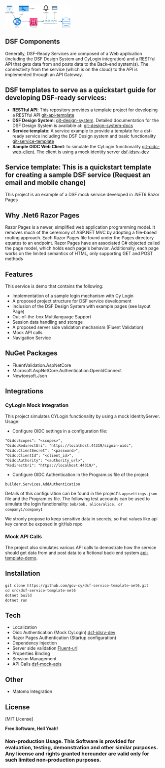 <img src=https://github.com/gov-cy/govdesign/blob/main/dsf-components.png height=75> 

## DSF Components  
Generally, DSF-Ready Services are composed of a Web application (including the DSF Design System and CyLogin integration) and a RESTful API that gets data from and posts data to the Back-end system(s).  The connectivity from the service (which is on the cloud) to the API is implemented through an API Gateway.

## DSF templates to serve as a quickstart guide for developing DSF-ready services:
- **RESTful API**: This repository provides a template project for developing a RESTful API [git-api-template]
- **DSF Design System**: [git-design-system].  Detailed documentation for the DSF Design System is available at: [git-design-system-docs]
- **Service template**: A service example to provide a template for a dsf-ready service including the DSF Design system and basic functionality [git-service-template]
- **Sample OIDC Web Client**: to simulate the CyLogin functionality [git-oidc-web-client]. The client is using a mock identity server [dsf-idsrv-dev]


##  **Service template**: This is a quickstart template for creating a sample DSF service (Request an email and mobile change)
This project is an example of a DSF mock service developed in .NET6 Razor Pages

## Why .Net6 Razor Pages
Razor Pages is a newer, simplified web application programming model. It removes much of the ceremony of ASP.NET MVC by adopting a file-based routing approach. Each Razor Pages file found under the Pages directory equates to an endpoint. Razor Pages have an associated C# objected called the page model, which holds each page's behavior. Additionally, each page works on the limited semantics of HTML, only supporting GET and POST methods


## Features
This service is demo that contains the following:
* Implementation of a sample login mechanism with Cy Login 
* A proposed project structure for DSF service development
* Inclusion of the DSF Design System with example pages (see layout Page)
* Out-of-the-box Multilanguage Support
* Session data handling and storage
* A proposed server side validation mechanism (Fluent Validation)
* Mock API calls
* Navigation Service

## NuGet Packages
* FluentValidation.AspNetCore
* Microsoft.AspNetCore.Authentication.OpenIdConnect
* Newtonsoft.Json

## Integrations

### CyLogin Mock Integration
This project simulates CYLogin functionality by using a mock IdentityServer.
Usage:
- Configure OIDC settings in a configuration file:
```
"Oidc:Scopes": "<scopes>",
"Oidc:RedirectUri": "https://localhost:44319/signin-oidc",
"Oidc:ClientSecret": "<password>",
"Oidc:ClientId": "<client_id>",
"Oidc:Authority": "<authority_url>",
"RedirectUri": "https://localhost:44319/",
```
- Configure OIDC Authentication in the Program.cs file of the project:
```
builder.Services.AddAuthentication

```

Details of this configuration can be found in the project's `appsettings.json` file and the Program.cs file.
The following test accounts can be used to simulate the login functionality:
`bob/bob, alice/alice, or company1/company1`


We stronly propose to keep sensitive data in secrets, so that values like api key cannot be exposed in gitHub repo

### Mock API Calls
The project also simulates various API calls to demostrate how the service should get data from and post data to a fictional back-end system  [api-template-demo]. 

## Installation
```
git clone https://github.com/gov-cy/dsf-service-template-net6.git
cd src\dsf-service-template-net6
dotnet build
dotnet run
```

## Tech
* Localization
* Oidc Authentication (Mock CyLogin) [dsf-idsrv-dev]
* Razor Pages Authentication (Startup configuration)
* Dependency Injection
* Server side validation [Fluent-url]
* Properties Binding
* Session Management
* API Calls [dsf-mock-apis]

## Other
* Matomo Integration

## License

[MIT License]

**Free Software, Hell Yeah!**

### Non-production Usage. This Software is provided for evaluation, testing, demonstration and other similar purposes. Any license and rights granted hereunder are valid only for such limited non-production purposes.

[//]: # (These are reference links used in the body of this note and get stripped out when the markdown processor does its job.)
   [git-api-template]: <https://github.com/gov-cy/dsf-api-template-net6.git>
   [api-template-demo]: <https://dsf-api-test.dmrid.gov.cy/swagger/index.html>
   [git-service-template]: <https://github.com/gov-cy/dsf-service-template-net6>
   [git-design-system]: <https://github.com/gov-cy/govcy-design-system>
   [git-design-system-docs]: <https://gov-cy.github.io/govcy-design-system-docs/>
   [git-oidc-web-client]: <https://github.com/gov-cy/dsf-oidc-web-client> 
   [dsf-idsrv-dev]: <https://dsf-idsrv-dev.dmrid.gov.cy>
   [dsf-mock-apis]: <https://dsf-api-test.dmrid.gov.cy/swagger/index.html>
   [git-repo-url]: <https://github.com/gov-cy/dsf-service-template-net6.git>
   [Fluent-url]: <https://docs.fluentvalidation.net/en/latest/>
